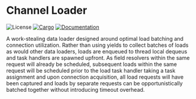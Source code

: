 # Channel Loader

![License](https://img.shields.io/badge/license-MIT-green.svg)
[![Cargo](https://img.shields.io/crates/v/channel-loader.svg)](https://crates.io/crates/channel-loader)
[![Documentation](https://docs.rs/channel-loader/badge.svg)](https://docs.rs/channel-loader)

A work-stealing data loader designed around optimal load batching and connection utilization. Rather than using yields to collect batches of loads as would other data loaders, loads are enqueued to thread local dequeus and task handlers are spawned upfront. As field resolvers within the same request will already be scheduled, subsequent loads within the same request will be scheduled prior to the load task handler taking a task assignment and upon connection acquisition, all load requests will have been captured and loads by separate requests can be opportunistically batched together without introducing timeout overhead.
